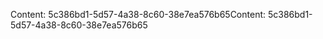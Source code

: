 <span data-ttu-id="29e76-101">Content: 5c386bd1-5d57-4a38-8c60-38e7ea576b65</span><span class="sxs-lookup"><span data-stu-id="29e76-101">Content: 5c386bd1-5d57-4a38-8c60-38e7ea576b65</span></span>